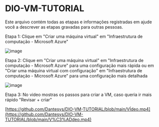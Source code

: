 # DIO-VM-TUTORIAL
Este arquivo contém todas as etapas e informações registradas em ajude você a descrever as etapas gravadas para outras pessoas.

Etapa 1: Clique em "Criar uma máquina virtual" em "Infraestrutura de computação - Microsoft Azure"

![image](https://github.com/user-attachments/assets/f9f9180c-c768-418e-b1c8-85a7f5d1a716)


Etapa 2: Clique em "Criar uma máquina virtual" em "Infraestrutura de computação - Microsoft Azure" para uma configuração mais rápida ou em "Criar uma máquina virtual com configuração" em "Infraestrutura de computação - Microsoft Azure" para uma configuração mais detalhada

![image](https://github.com/user-attachments/assets/3c1803da-ae19-4430-a0c0-9565681a0d3b)

Etapa 3: No video mostras os passos para criar a VM, caso queria ir mais rápido "Revisar + criar"

[https://github.com/Dantesys/DIO-VM-TUTORIAL/blob/main/VÍdeo.mp4](https://github.com/Dantesys/DIO-VM-TUTORIAL/blob/main/V%C3%ADdeo.mp4)
